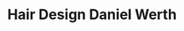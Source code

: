 ---
title: "Hair Design Daniel Werth"
url: /rheinfelden-baden/hair-design-daniel-werth/
shop: Friseur
---